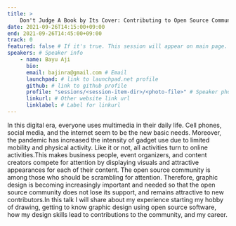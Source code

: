 ```yaml
---
title: >
    Don't Judge A Book by Its Cover: Contributing to Open Source Communities with Graphic Design 
date: 2021-09-26T14:15:00+09:00
end: 2021-09-26T14:45:00+09:00
track: 0
featured: false # If it's true. This session will appear on main page.
speakers: # Speaker info
    - name: Bayu Aji
      bio: 
      email: bajinra@gmail.com # Email
      launchpad: # link to launchpad.net profile
      github: # link to github profile
      profile: "sessions/<session-item-dir>/<photo-file>" # Speaker photo
      linkurl: # Other website link url
      linklabel: # Label for linkurl
---
```

In this digital era, everyone uses multimedia in their daily life. Cell phones, social media, and the internet seem to be the new basic needs. Moreover, the pandemic has increased the intensity of gadget use due to limited mobility and physical activity. Like it or not, all activities turn to online activities.This makes business people, event organizers, and content creators compete for attention by displaying visuals and attractive appearances for each of their content. The open source community is among those who should be scrambling for attention. Therefore, graphic design is becoming increasingly important and needed so that the open source community does not lose its support, and remains attractive to new contributors.In this talk I will share about my experience starting my hobby of drawing, getting to know graphic design using open source software, how my design skills lead to contributions to the community, and my career.


